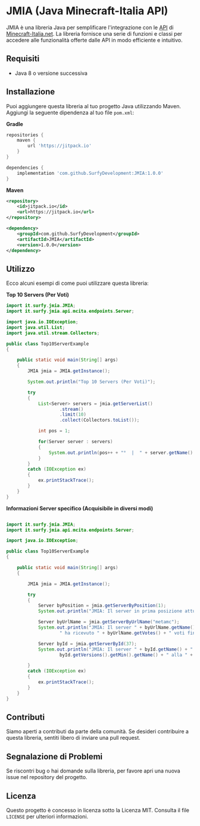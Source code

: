 # JMIA (Java Minecraft-Italia API)
JMIA è una libreria Java per semplificare l'integrazione con le [API](https://minecraft-italia.net/lista/docs/) di [Minecraft-Italia.net](https://minecraft-italia.net/).
La libreria fornisce una serie di funzioni e classi per accedere alle funzionalità offerte dalle API in modo efficiente e intuitivo.

## Requisiti
- Java 8 o versione successiva

## Installazione

Puoi aggiungere questa libreria al tuo progetto Java utilizzando Maven. Aggiungi la seguente dipendenza al tuo file `pom.xml`:

**Gradle**
```gradle
repositories {
    maven { 
        url 'https://jitpack.io' 
    }
}

dependencies {
    implementation 'com.github.SurfyDevelopment:JMIA:1.0.0'
}
```

**Maven**
```xml
<repository>
    <id>jitpack.io</id>
    <url>https://jitpack.io</url>
</repository>

<dependency>
    <groupId>com.github.SurfyDevelopment</groupId>
    <artifactId>JMIA</artifactId>
    <version>1.0.0</version>
</dependency>
```

## Utilizzo

Ecco alcuni esempi di come puoi utilizzare questa libreria:

**Top 10 Servers (Per Voti)**
```java
import it.surfy.jmia.JMIA;
import it.surfy.jmia.api.mcita.endpoints.Server;

import java.io.IOException;
import java.util.List;
import java.util.stream.Collectors;

public class Top10ServerExample
{

    public static void main(String[] args)
    {
        JMIA jmia = JMIA.getInstance();

        System.out.println("Top 10 Servers (Per Voti)");

        try
        {
            List<Server> servers = jmia.getServerList()
                    .stream()
                    .limit(10)
                    .collect(Collectors.toList());

            int pos = 1;

            for(Server server : servers)
            {
                System.out.println(pos++ + "°  |  " + server.getName() + "  |  " + server.getVotes());
            }
        }
        catch (IOException ex)
        {
            ex.printStackTrace();
        }
    }
}
```

**Informazioni Server specifico (Acquisibile in diversi modi)**
```java

import it.surfy.jmia.JMIA;
import it.surfy.jmia.api.mcita.endpoints.Server;

import java.io.IOException;

public class Top10ServerExample
{

    public static void main(String[] args)
    {

        JMIA jmia = JMIA.getInstance();

        try
        {
            Server byPosition = jmia.getServerByPosition(1);
            System.out.println("JMIA: Il server in prima posizione attualmente è: " + byPosition.getName() + "!");

            Server byUrlName = jmia.getServerByUrlName("metamc");
            System.out.println("JMIA: Il server " + byUrlName.getName() +
                    " ha ricevuto " + byUrlName.getVotes() + " voti fin'ora!");

            Server byId = jmia.getServerById(37);
            System.out.println("JMIA: Il server " + byId.getName() + " supporta le versioni di gioco dalla " +
                    byId.getVersions().getMin().getName() + " alla " + byId.getVersions().getMax().getName());

        }
        catch (IOException ex)
        {
            ex.printStackTrace();
        }
    }
}
```

## Contributi

Siamo aperti a contributi da parte della comunità. Se desideri contribuire a questa libreria, sentiti libero di inviare una pull request.

## Segnalazione di Problemi

Se riscontri bug o hai domande sulla libreria, per favore apri una nuova issue nel repository del progetto.

## Licenza

Questo progetto è concesso in licenza sotto la Licenza MIT. Consulta il file `LICENSE` per ulteriori informazioni.
